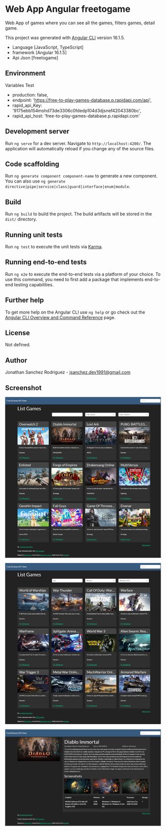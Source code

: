 # Web App Angular freetogame

Web App of games where you can see all the games, filters games, detail game.

This project was generated with [Angular CLI](https://github.com/angular/angular-cli) version 16.1.5.

- Language [JavaScript, TypeScript]
- framework [Angular 16.1.5]
- Api Json [freetogame]

## Environment

Variables Test

- production: false,
- endpoint: 'https://free-to-play-games-database.p.rapidapi.com/api',
- rapid_api_Key: '9175ebb154mshd73de3306c0fdedp104d3djsnef42043380bc',
- rapid_api_host: 'free-to-play-games-database.p.rapidapi.com'

## Development server

Run `ng serve` for a dev server. Navigate to `http://localhost:4200/`. The application will automatically reload if you change any of the source files.

## Code scaffolding

Run `ng generate component component-name` to generate a new component. You can also use `ng generate directive|pipe|service|class|guard|interface|enum|module`.

## Build

Run `ng build` to build the project. The build artifacts will be stored in the `dist/` directory.

## Running unit tests

Run `ng test` to execute the unit tests via [Karma](https://karma-runner.github.io).

## Running end-to-end tests

Run `ng e2e` to execute the end-to-end tests via a platform of your choice. To use this command, you need to first add a package that implements end-to-end testing capabilities.

## Further help

To get more help on the Angular CLI use `ng help` or go check out the [Angular CLI Overview and Command Reference](https://angular.io/cli) page.

## License
Not defined.

## Author
Jonathan Sanchez Rodriguez - jsanchez.dev1991@gmail.com

## Screenshot
[![screenshot-1](https://raw.githubusercontent.com/jonsanchezr/angular-freetogame/main/z-screenshots/screenshot-1.jpeg "screenshot-1")](https://raw.githubusercontent.com/jonsanchezr/angular-freetogame/main/z-screenshots/screenshot-1.jpeg "screenshot-1")

[![screenshot-2](https://raw.githubusercontent.com/jonsanchezr/angular-freetogame/main/z-screenshots/screenshot-2.jpeg "screenshot-2")](https://raw.githubusercontent.com/jonsanchezr/angular-freetogame/main/z-screenshots/screenshot-2.jpeg "screenshot-2")

[![screenshot-3](https://raw.githubusercontent.com/jonsanchezr/angular-freetogame/main/z-screenshots/screenshot-3.jpeg "screenshot-3")](https://raw.githubusercontent.com/jonsanchezr/angular-freetogame/main/z-screenshots/screenshot-3.jpeg "screenshot-3")
